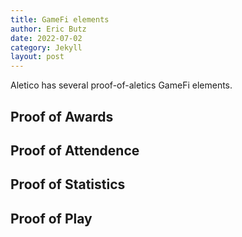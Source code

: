 ```yaml
---
title: GameFi elements
author: Eric Butz
date: 2022-07-02
category: Jekyll
layout: post
---
```


Aletico has several proof-of-aletics GameFi elements.

## Proof of Awards

## Proof of Attendence

## Proof of Statistics

## Proof of Play
